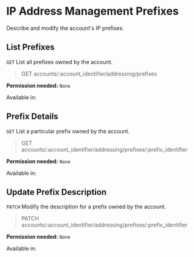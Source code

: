 # IP Address Management Prefixes

Describe and modify the account's IP prefixes.

## List Prefixes

`GET` List all prefixes owned by the account.

> GET accounts/:account_identifier/addressing/prefixes

**Permission needed:** `None`

Available in:




## Prefix Details

`GET` List a particular prefix owned by the account.

> GET accounts/:account_identifier/addressing/prefixes/:prefix_identifier

**Permission needed:** `None`

Available in:




## Update Prefix Description

`PATCH` Modify the description for a prefix owned by the account.

> PATCH accounts/:account_identifier/addressing/prefixes/:prefix_identifier

**Permission needed:** `None`

Available in:



